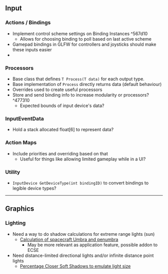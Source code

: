 ## Input
### Actions / Bindings
- Implement control scheme settings on Binding Instances ^567d10
	- Allows for choosing binding to poll based on last active scheme
- Gamepad bindings in GLFW for controllers and joysticks should make these inputs easier
- 
### Processors
- Base class that defines `T Process(T data)` for each output type.
- Base implementation of `Process` directly returns data (default behaviour)
- Overrides used to create useful processors
- Store and send binding info to increase modularity or processors? ^477310
	- Expected bounds of input device's data?

### InputEventData
- Hold a stack allocated float[6] to represent data?

### Action Maps
- Include priorities and overriding based on that
	- Useful for things like allowing limited gameplay while in a UI?

### Utility
- `InputDevice GetDeviceType(int bindingID)` to convert bindings to legible device types?

---
## Graphics
### Lighting
- Need a way to do shadow calculations for extreme range lights (sun)
	- [Calculation of spacecraft Umbra and penumbra](https://ntrs.nasa.gov/api/citations/19950023025/downloads/19950023025.pdf)
		- May be more relevant as application feature, possible addon to ECSE
- Need distance-limited directional lights and/or infinite distance point lights
	- [Percentage Closer Soft Shadows to emulate light size](https://http.download.nvidia.com/developer/presentations/2005/SIGGRAPH/Percentage_Closer_Soft_Shadows.pdf)